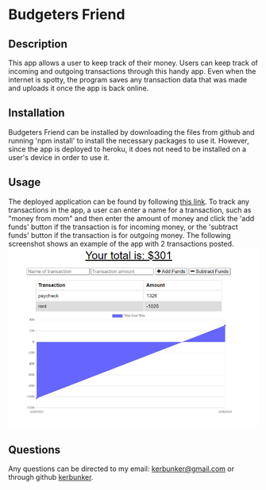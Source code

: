 # Budgeters Friend

## Description

This app allows a user to keep track of their money. Users can keep track of incoming and outgoing transactions through this handy app. Even when the internet is spotty, the program saves any transaction data that was made and uploads it once the app is back online.

## Installation

Budgeters Friend can be installed by downloading the files from github and running 'npm install' to install the necessary packages to use it. However, since the app is deployed to heroku, it does not need to be installed on a user's device in order to use it. 

## Usage

The deployed application can be found by following [this link](https://nameless-thicket-77989.herokuapp.com/). To track any transactions in the app, a user can enter a name for a transaction, such as "money from mom" and then enter the amount of money and click the 'add funds' button if the transaction is for incoming money, or the 'subtract funds' button if the transaction is for outgoing money. The following screenshot shows an example of the app with 2 transactions posted.
![app with both an incoming and outgoing transaction posted](./assets/img/example-screenshot.PNG)

## Questions

Any questions can be directed to my email: <kerbunker@gmail.com> or through github [kerbunker](https://github.com/kerbunker/budgeters-friend).

